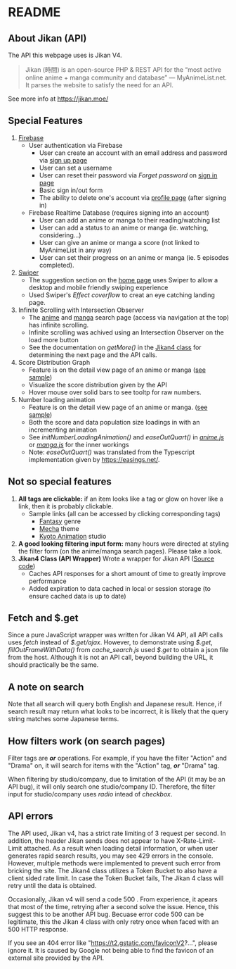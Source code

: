 # README

## About Jikan (API)
The API this webpage uses is Jikan V4. 

> Jikan (時間) is an open-source PHP & REST API for the “most active online anime + manga community and database” — MyAnimeList.net. It parses the website to satisfy the need for an API. 

See more info at https://jikan.moe/ 


## Special Features
1. [Firebase](https://firebase.google.com/)
    - User authentication via Firebase
        - User can create an account with an email address and password via [sign up page](http://webhome.csc.uvic.ca/~huanyangl/account/signup/)
        - User can set a username
        - User can reset their password via *Forget password* on [sign in page](http://webhome.csc.uvic.ca/~huanyangl/account/signin/)
        - Basic sign in/out form
        - The ability to delete one's account via [profile page](http://webhome.csc.uvic.ca/~huanyangl/account/profile/) (after signing in)
    - Firebase Realtime Database (requires signing into an account)
        - User can add an anime or manga to their reading/watching list 
        - User can add a status to an anime or manga (ie. watching, considering...)
        - User can give an anime or manga a score (not linked to MyAnimeList in any way)
        - User can set their progress on an anime or manga (ie. 5 episodes completed).
2. [Swiper](https://swiperjs.com/)
    - The suggestion section on the [home page](http://webhome.csc.uvic.ca/~huanyangl/index.html) uses Swiper to allow a desktop and mobile friendly swiping experience
    - Used Swiper's *Effect coverflow* to creat an eye catching landing page.
3. Infinite Scrolling with Intersection Observer
    - The [anime](http://webhome.csc.uvic.ca/~huanyangl/search/anime/) and [manga](http://webhome.csc.uvic.ca/~huanyangl/search/manga/) search page (access via navigation at the top) has infinite scrolling.
    - Infinite scrolling was achived using an Intersection Observer on the load more button
    - See the documentation on *getMore()* in the [Jikan4 class](http://webhome.csc.uvic.ca/~huanyangl/lib/jikan4.js) for determining the next page and the API calls.  
4. Score Distribution Graph
    - Feature is on the detail view page of an anime or manga ([see sample](http://webhome.csc.uvic.ca/~huanyangl/anime/?id=37987))
    - Visualize the score distribution given by the API
    - Hover mouse over solid bars to see tooltp for raw numbers.
5. Number loading animation 
    - Feature is on the detail view page of an anime or manga. ([see sample](http://webhome.csc.uvic.ca/~huanyangl/anime/?id=37987))
    - Both the score and data population size loadings in with an incrementing animation
    - See *initNumberLoadingAnimation()* and *easeOutQuart()* in [*anime.js*](http://webhome.csc.uvic.ca/~huanyangl/anime/anime.js) or [*manga.js*](https://webhome.csc.uvic.ca/~huanyangl/manga/manga.js) for the inner workings
    - Note: *easeOutQuart()* was translated from the Typescript implementation given by https://easings.net/.

## Not so special features 
1. **All tags are clickable:** if an item looks like a tag or glow on hover like a link, then it is probably clickable. 
    - Sample links (all can be accessed by clicking corresponding tags)
        - [Fantasy](http://webhome.csc.uvic.ca/~huanyangl/search/anime/?genre=10~Fantasy) genre
        - [Mecha](http://webhome.csc.uvic.ca/~huanyangl/search/anime/?genre=18~Mecha) theme
        - [Kyoto Animation](http://webhome.csc.uvic.ca/~huanyangl/search/anime/?producer=2~Kyoto%20Animation) studio
2. **A good looking filtering input form:** many hours were directed at styling the filter form (on the anime/manga search pages). Please take a look.
3. **Jikan4 Class (API Wrapper)** Wrote a wrapper for Jikan API ([Source code](http://webhome.csc.uvic.ca/~huanyangl/lib/jikan4.js))
    - Caches API responses for a short amount of time to greatly improve performance
    - Added expiration to data cached in local or session storage (to ensure cached data is up to date)

## Fetch and $.get
Since a pure JavaScript wrapper was written for Jikan V4 API, all API calls uses *fetch* instead of *\$.get/ajax*. 
However, to demonstrate using *\$.get*, *fillOutFrameWithData()* from *cache\_search.js* used *$.get* to obtain a json file from the host. 
Although it is not an API call, beyond building the URL, it should practically be the same.


## A note on search
Note that all search will query both English and Japanese result. Hence, if search result may return what looks to be incorrect, it is likely that the query string matches some Japanese terms. 

## How filters work (on search pages)

Filter tags are ***or*** operations. For example, if you have the filter "Action" and "Drama" on, it will search for items with the "Action" tag, ***or*** "Drama" tag.

When filtering by studio/company, due to limitation of the API (it may be an API bug), it will only search one studio/company ID. Therefore, the filter input for studio/company uses *radio* intead of *checkbox*.

## API errors 

The API used, Jikan v4, has a strict rate limiting of 3 request per second. In addition, the header Jikan sends does not appear to have X-Rate-Limit-Limit attached. As a result when loading detail information, or when user generates rapid search results, you may see 429 errors in the console. However, multiple methods were implemented to prevent such error from bricking the site. The Jikan4 class utilizes a Token Bucket to also have a client sided rate limit. In case the Token Bucket fails, The Jikan 4 class will retry until the data is obtained. 

Occasionally, Jikan v4 will send a code 500 . From experience, it apears that most of the time, retrying after a second solve the issue. Hence, this suggest this to be another API bug. Becuase error code 500 can be legitimate, this the Jikan 4 class with only retry once when faced with an 500 HTTP response.

If you see an 404 error like "https://t2.gstatic.com/faviconV2?...", please ignore it. It is caused by Google not being able to find the favicon of an external site provided by the API.  


